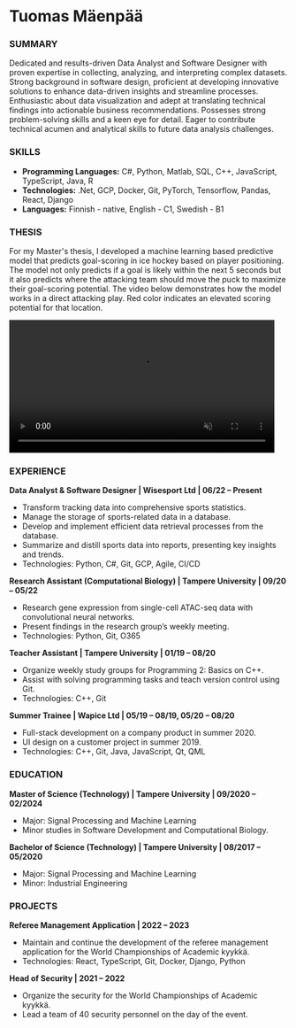 # Tuomas Mäenpää
### SUMMARY
Dedicated and results-driven Data Analyst and Software Designer with proven expertise in collecting, analyzing, and interpreting complex datasets. Strong background in software design, proficient at developing innovative solutions to enhance data-driven insights and streamline processes. Enthusiastic about data visualization and adept at translating technical findings into actionable business recommendations. Possesses strong problem-solving skills and a keen eye for detail. Eager to contribute technical acumen and analytical skills to future data analysis challenges.

### SKILLS
- **Programming Languages:** C#, Python, Matlab, SQL, C++, JavaScript, TypeScript, Java, R
- **Technologies:** .Net, GCP, Docker, Git, PyTorch, Tensorflow, Pandas, React, Django
- **Languages:** Finnish - native, English - C1, Swedish - B1


### THESIS

  For my Master's thesis, I developed a machine learning based predictive model that predicts goal-scoring in ice hockey based on player positioning.
  The model not only predicts if a goal is likely within the next 5 seconds but it also predicts where the attacking team should move the puck to maximize their
  goal-scoring potential.
  The video below demonstrates how the model works in a direct attacking play. Red color indicates an elevated scoring potential for that location.
  
  <video width="480" height="240" controls loop="" muted="" autoplay="">
    <source src="https://github.com/tuomasmaenpaa/tuomasmaenpaa.github.io/raw/main/assets/thesis.mp4">
  </video>

### EXPERIENCE

**Data Analyst & Software Designer | Wisesport Ltd | 06/22 – Present**
- Transform tracking data into comprehensive sports statistics.
- Manage the storage of sports-related data in a database.
- Develop and implement efficient data retrieval processes from the database.
- Summarize and distill sports data into reports, presenting key insights and trends.
- Technologies: Python, C#, Git, GCP, Agile, CI/CD

**Research Assistant (Computational Biology) | Tampere University | 09/20 – 05/22**
- Research gene expression from single-cell ATAC-seq data with convolutional neural networks.
- Present findings in the research group’s weekly meeting.
- Technologies: Python, Git, O365

**Teacher Assistant | Tampere University | 01/19 – 08/20**
- Organize weekly study groups for Programming 2: Basics on C++.
- Assist with solving programming tasks and teach version control using Git.
- Technologies: C++, Git

**Summer Trainee | Wapice Ltd | 05/19 – 08/19, 05/20 – 08/20**
- Full-stack development on a company product in summer 2020.
- UI design on a customer project in summer 2019.
- Technologies: C++, Git, Java, JavaScript, Qt, QML

### EDUCATION

**Master of Science (Technology) | Tampere University | 09/2020 –  02/2024**
- Major: Signal Processing and Machine Learning
- Minor studies in Software Development and Computational Biology.

**Bachelor of Science (Technology) | Tampere University | 08/2017 – 05/2020**
- Major: Signal Processing and Machine Learning
- Minor: Industrial Engineering

### PROJECTS

**Referee Management Application | 2022 – 2023**
- Maintain and continue the development of the referee management application for the World Championships of Academic kyykkä.
- Technologies: React, TypeScript, Git, Docker, Django, Python

**Head of Security | 2021 – 2022**
- Organize the security for the World Championships of Academic kyykkä.
- Lead a team of 40 security personnel on the day of the event.

